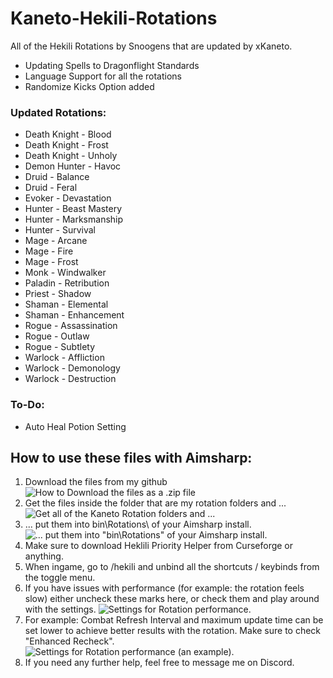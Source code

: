# Kaneto-Hekili-Rotations

All of the Hekili Rotations by Snoogens that are updated by xKaneto.

- Updating Spells to Dragonflight Standards
- Language Support for all the rotations
- Randomize Kicks Option added

### Updated Rotations:

- Death Knight - Blood
- Death Knight - Frost
- Death Knight - Unholy
- Demon Hunter - Havoc
- Druid - Balance
- Druid - Feral
- Evoker - Devastation
- Hunter - Beast Mastery
- Hunter - Marksmanship
- Hunter - Survival
- Mage - Arcane
- Mage - Fire
- Mage - Frost
- Monk - Windwalker
- Paladin - Retribution
- Priest - Shadow
- Shaman - Elemental
- Shaman - Enhancement
- Rogue - Assassination
- Rogue - Outlaw
- Rogue - Subtlety
- Warlock - Affliction
- Warlock - Demonology
- Warlock - Destruction

### To-Do:

- Auto Heal Potion Setting

## How to use these files with Aimsharp:

1. Download the files from my github
   ![How to Download the files as a .zip file](https://github.com/xkaneto/Kaneto-Hekili-Rotations/blob/main/Readme-Images/image-1.jpg?raw=true)
2. Get the files inside the folder that are my rotation folders and ...
   ![Get all of the Kaneto Rotation folders and ...](https://github.com/xkaneto/Kaneto-Hekili-Rotations/blob/main/Readme-Images/image-2.jpg?raw=true)
3. ... put them into bin\Rotations\ of your Aimsharp install.
   ![... put them into "bin\Rotations" of your Aimsharp install.](https://github.com/xkaneto/Kaneto-Hekili-Rotations/blob/main/Readme-Images/image-3.jpg?raw=true)
4. Make sure to download Heklili Priority Helper from Curseforge or anything.
5. When ingame, go to /hekili and unbind all the shortcuts / keybinds from the toggle menu.
6. If you have issues with performance (for example: the rotation feels slow) either uncheck these marks here, or check them and play around with the settings.
   ![Settings for Rotation performance.](https://github.com/xkaneto/Kaneto-Hekili-Rotations/blob/main/Readme-Images/image-4.jpg?raw=true)
7. For example: Combat Refresh Interval and maximum update time can be set lower to achieve better results with the rotation. Make sure to check "Enhanced Recheck".
   ![Settings for Rotation performance (an example).](https://github.com/xkaneto/Kaneto-Hekili-Rotations/blob/main/Readme-Images/image-5.jpg?raw=true)
8. If you need any further help, feel free to message me on Discord.
